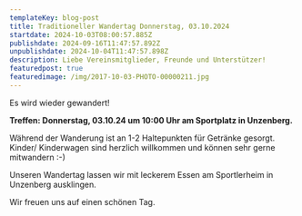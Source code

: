 ```yaml
---
templateKey: blog-post
title: Traditioneller Wandertag Donnerstag, 03.10.2024
startdate: 2024-10-03T08:00:57.885Z
publishdate: 2024-09-16T11:47:57.892Z
unpublishdate: 2024-10-04T11:47:57.898Z
description: Liebe Vereinsmitglieder, Freunde und Unterstützer!
featuredpost: true
featuredimage: /img/2017-10-03-PHOTO-00000211.jpg
---
```

Es wird wieder gewandert!

**Treffen: Donnerstag, 03.10.24 um 10:00 Uhr am Sportplatz in Unzenberg.**

Während der Wanderung ist an 1-2 Haltepunkten für Getränke gesorgt. Kinder/ Kinderwagen sind herzlich willkommen und können sehr gerne mitwandern :-)

Unseren Wandertag lassen wir mit leckerem Essen am Sportlerheim in Unzenberg  ausklingen.

Wir freuen uns auf einen schönen Tag.